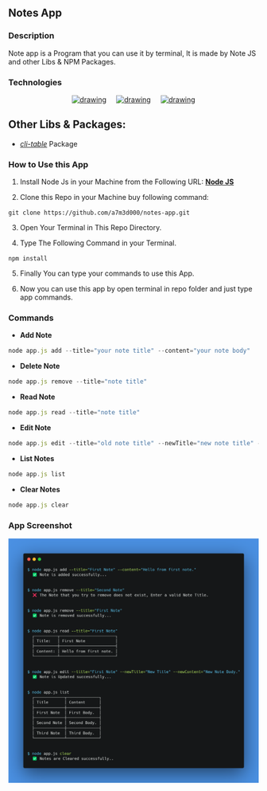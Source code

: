 ## **Notes App**

### Description
Note app is a Program that you can use it by terminal, It is made by Note JS and other Libs & NPM Packages.

### Technologies
<div style="display: flex; justify-content: center; align-items: center; gap: 20px;">
  <a href="https://nodejs.org/en/"><img src="https://cdn-icons-png.flaticon.com/512/5968/5968322.png" alt="drawing" width="48" height="48"/></a>
  <a href="https://www.npmjs.com/package/yargs"><img src="https://raw.githubusercontent.com/yargs/yargs/main/yargs-logo.png" alt="drawing" width="48" height="48"/></a>
  <a href="https://www.npmjs.com/package/chalk"><img src="https://raw.githubusercontent.com/chalk/chalk/HEAD/media/logo.svg" alt="drawing" width="48" height="48"/></a>
</div>

## Other Libs & Packages:
- [_cli-table_](https://www.npmjs.com/package/cli-table) Package


### How to Use this App
1. Install Node Js in your Machine from the Following URL:
   **[Node JS](https://nodejs.org/en/download/)**

2. Clone this Repo in your Machine buy following command:

```
git clone https://github.com/a7m3d000/notes-app.git
```

3. Open Your Terminal in This Repo Directory.

4. Type The Following Command in your Terminal.
 ```
 npm install
 ```

5. Finally You can type your commands to use this App.

6. Now you can use this app by open terminal in repo folder and just type app commands.


### Commands
- **Add Note**

```javascript
node app.js add --title="your note title" --content="your note body"
```

- **Delete Note**

```javascript
node app.js remove --title="note title"
```

- **Read Note**

```javascript
node app.js read --title="note title"
```

- **Edit Note**

```javascript
node app.js edit --title="old note title" --newTitle="new note title" --newContent="new note content"
```

- **List Notes**

```javascript
node app.js list
```

- **Clear Notes**

```javascript
node app.js clear
```

### App Screenshot
![App Image](/carbon.png)
